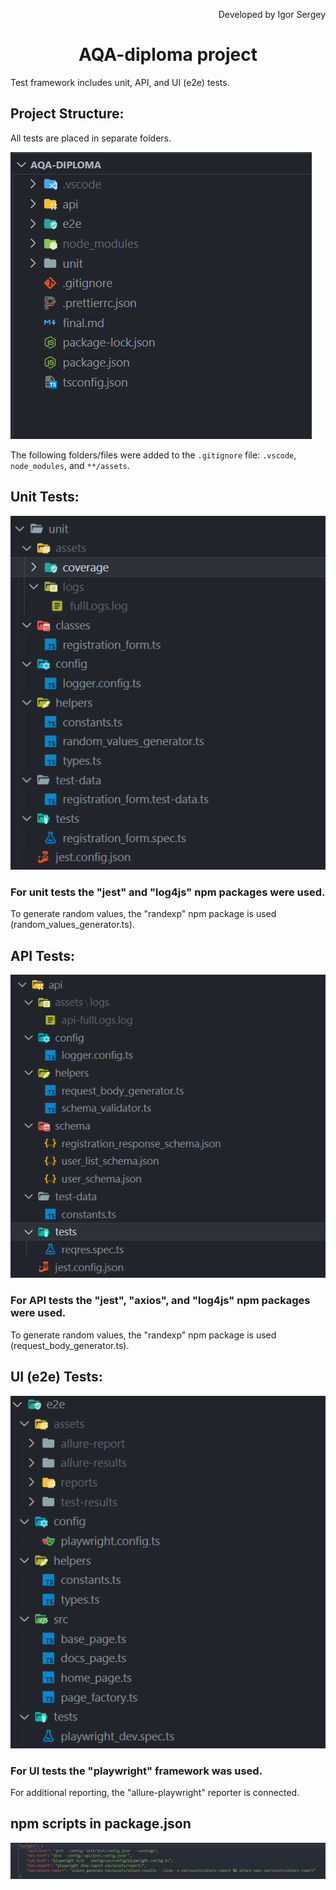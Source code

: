 <p align='right'>Developed by Igor Sergey</p>
<h1 align='center'>AQA-diploma project</h1>

Test framework includes unit, API, and UI (e2e) tests.

## Project Structure:

All tests are placed in separate folders.

![Untitled](README_IMAGES/root_dir.png)

The following folders/files were added to the `.gitignore` file: `.vscode`, `node_modules`, and `**/assets`.

## Unit Tests:

![Untitled](README_IMAGES/unit_dir.png)

### For unit tests the "jest" and "log4js" npm packages were used.

To generate random values, the "randexp" npm package is used (random_values_generator.ts).

## API Tests:

![Untitled](README_IMAGES/api_dir.png)

### For API tests the "jest", "axios", and "log4js" npm packages were used.

To generate random values, the "randexp" npm package is used (request_body_generator.ts).

## UI (e2e) Tests:

![Untitled](README_IMAGES/e2e_dir.png)

### For UI tests the "playwright" framework was used.

For additional reporting, the "allure-playwright" reporter is connected.

## npm scripts in package.json

![Untitled](README_IMAGES/package.json.scripts.png)
